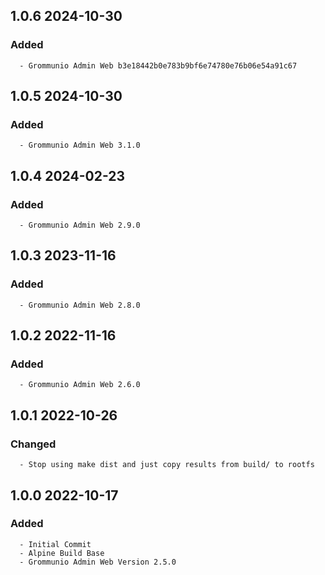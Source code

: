 ## 1.0.6 2024-10-30 <dave at tiredofit dot ca>

   ### Added
      - Grommunio Admin Web b3e18442b0e783b9bf6e74780e76b06e54a91c67


## 1.0.5 2024-10-30 <dave at tiredofit dot ca>

   ### Added
      - Grommunio Admin Web 3.1.0


## 1.0.4 2024-02-23 <dave at tiredofit dot ca>

   ### Added
      - Grommunio Admin Web 2.9.0


## 1.0.3 2023-11-16 <dave at tiredofit dot ca>

   ### Added
      - Grommunio Admin Web 2.8.0


## 1.0.2 2022-11-16 <dave at tiredofit dot ca>

   ### Added
      - Grommunio Admin Web 2.6.0


## 1.0.1 2022-10-26 <dave at tiredofit dot ca>

   ### Changed
      - Stop using make dist and just copy results from build/ to rootfs


## 1.0.0 2022-10-17 <dave at tiredofit dot ca>

   ### Added
      - Initial Commit
      - Alpine Build Base
      - Grommunio Admin Web Version 2.5.0


